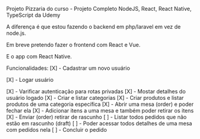 Projeto Pizzaria do curso - Projeto Completo NodeJS, React, React Native, TypeScript da Udemy

A diferença é que estou fazendo o backend em php/laravel em vez de node.js.

Em breve pretendo fazer o frontend com React e Vue.

E o app com React Native.

Funcionalidades:
[X] - Cadastrar um novo usuário

[X] - Logar usuário 

[X] - Varificar autenticação para rotas privadas 
[X] - Mostar detalhes do usuário logado 
[X] - Criar e listar categorias 
[X] - Criar produtos e listar produtos de uma categoria específica 
[X] - Abrir uma mesa (order) e poder fechar ela 
[X] - Adicionar itens a uma mesa e também poder retirar os itens  
[X] - Enviar (order) retirar de rascunho 
[ ] - Listar todos pedidos que não estão em rascunho (draft)
[ ] - Poder acessar todos detalhes de uma mesa com pedidos nela
[ ] - Concluir o pedido
